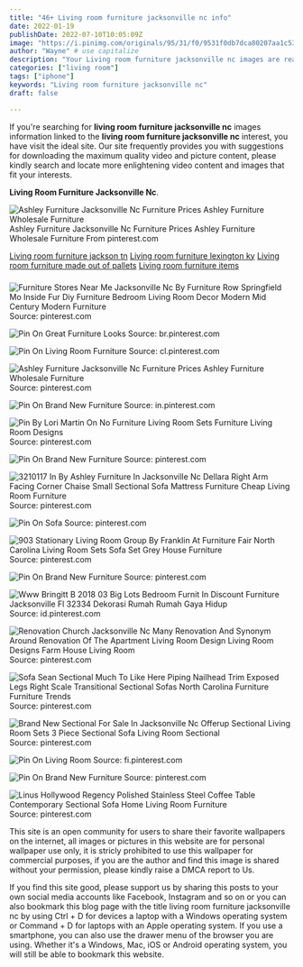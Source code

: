 ```yaml
---
title: "46+ Living room furniture jacksonville nc info"
date: 2022-01-19
publishDate: 2022-07-10T10:05:09Z
image: "https://i.pinimg.com/originals/95/31/f0/9531f0db7dca80207aa1c53601eebd33.jpg"
author: "Wayne" # use capitalize
description: "Your Living room furniture jacksonville nc images are ready in this website. Living room furniture jacksonville nc are a topic that is being searched for and liked by netizens today. You can Download the Living room furniture jacksonville nc files here. Find and Download all free vectors."
categories: ["living room"]
tags: ["iphone"]
keywords: "Living room furniture jacksonville nc"
draft: false

---
```


If you're searching for **living room furniture jacksonville nc** images information linked to the **living room furniture jacksonville nc** interest, you have visit the ideal  site.  Our site frequently  provides you with  suggestions  for downloading  the maximum  quality video and picture  content, please kindly search and locate more enlightening video content and images  that fit your interests.

**Living Room Furniture Jacksonville Nc**. 

![Ashley Furniture Jacksonville Nc Furniture Prices Ashley Furniture Wholesale Furniture](https://i.pinimg.com/originals/e0/27/fa/e027fa38e48e54c51841edf4f3c138c6.png "Ashley Furniture Jacksonville Nc Furniture Prices Ashley Furniture Wholesale Furniture")
Ashley Furniture Jacksonville Nc Furniture Prices Ashley Furniture Wholesale Furniture From pinterest.com

[Living room furniture jackson tn](/living-room-furniture-jackson-tn/)
[Living room furniture lexington ky](/living-room-furniture-lexington-ky/)
[Living room furniture made out of pallets](/living-room-furniture-made-out-of-pallets/)
[Living room furniture items](/living-room-furniture-items/)



### 

 


![Furniture Stores Near Me Jacksonville Nc By Furniture Row Springfield Mo Inside Fur Diy Furniture Bedroom Living Room Decor Modern Mid Century Modern Furniture](https://i.pinimg.com/736x/b5/c9/e9/b5c9e97c48b0845c2a1185e2c1c1e5dc.jpg "Furniture Stores Near Me Jacksonville Nc By Furniture Row Springfield Mo Inside Fur Diy Furniture Bedroom Living Room Decor Modern Mid Century Modern Furniture")
Source: pinterest.com

 

![Pin On Great Furniture Looks](https://i.pinimg.com/originals/56/8d/00/568d0067305cac346fae19c28edb4264.png "Pin On Great Furniture Looks")
Source: br.pinterest.com

 

![Pin On Living Room Furniture](https://i.pinimg.com/originals/7a/ec/27/7aec274864fe92bc0273f7b27a395a10.jpg "Pin On Living Room Furniture")
Source: cl.pinterest.com

 

![Ashley Furniture Jacksonville Nc Furniture Prices Ashley Furniture Wholesale Furniture](https://i.pinimg.com/originals/e0/27/fa/e027fa38e48e54c51841edf4f3c138c6.png "Ashley Furniture Jacksonville Nc Furniture Prices Ashley Furniture Wholesale Furniture")
Source: pinterest.com

 

![Pin On Brand New Furniture](https://i.pinimg.com/736x/c1/62/76/c1627622e5b97601b334ff548a35647f.jpg "Pin On Brand New Furniture")
Source: in.pinterest.com

 

![Pin By Lori Martin On No Furniture Living Room Sets Furniture Living Room Designs](https://i.pinimg.com/originals/f6/e4/4f/f6e44fcdaaacb99a17b1bc54fc017dc8.jpg "Pin By Lori Martin On No Furniture Living Room Sets Furniture Living Room Designs")
Source: pinterest.com

 

![Pin On Brand New Furniture](https://i.pinimg.com/736x/91/b8/6e/91b86e55b492e484693e14fedcb8aa92.jpg "Pin On Brand New Furniture")
Source: pinterest.com

 

![3210117 In By Ashley Furniture In Jacksonville Nc Dellara Right Arm Facing Corner Chaise Small Sectional Sofa Mattress Furniture Cheap Living Room Furniture](https://i.pinimg.com/564x/21/c0/e7/21c0e76d773306f2e734febbe8394751.jpg "3210117 In By Ashley Furniture In Jacksonville Nc Dellara Right Arm Facing Corner Chaise Small Sectional Sofa Mattress Furniture Cheap Living Room Furniture")
Source: pinterest.com

 

![Pin On Sofa](https://i.pinimg.com/originals/11/88/4d/11884d96ee8ae1e0fe2fa8c970289621.jpg "Pin On Sofa")
Source: pinterest.com

 

![903 Stationary Living Room Group By Franklin At Furniture Fair North Carolina Living Room Sets Sofa Set Grey House Furniture](https://i.pinimg.com/originals/80/84/ee/8084ee5cc9a6a0fec09e967822ab541d.jpg "903 Stationary Living Room Group By Franklin At Furniture Fair North Carolina Living Room Sets Sofa Set Grey House Furniture")
Source: pinterest.com

 

![Pin On Brand New Furniture](https://i.pinimg.com/736x/a8/62/ab/a862ab7990697064e9d4161f39b01319.jpg "Pin On Brand New Furniture")
Source: pinterest.com

 

![Www Bringitt B 2018 03 Big Lots Bedroom Furnit In Discount Furniture Jacksonville Fl 32334 Dekorasi Rumah Rumah Gaya Hidup](https://i.pinimg.com/736x/bb/56/27/bb56275acec27ce1c890d178cc639d08.jpg "Www Bringitt B 2018 03 Big Lots Bedroom Furnit In Discount Furniture Jacksonville Fl 32334 Dekorasi Rumah Rumah Gaya Hidup")
Source: id.pinterest.com

 

![Renovation Church Jacksonville Nc Many Renovation And Synonym Around Renovation Of The Apartment Living Room Design Living Room Designs Farm House Living Room](https://i.pinimg.com/originals/18/b1/1c/18b11ceabf024a2d22b106a714a410eb.jpg "Renovation Church Jacksonville Nc Many Renovation And Synonym Around Renovation Of The Apartment Living Room Design Living Room Designs Farm House Living Room")
Source: pinterest.com

 

![Sofa Sean Sectional Much To Like Here Piping Nailhead Trim Exposed Legs Right Scale Transitional Sectional Sofas North Carolina Furniture Furniture Trends](https://i.pinimg.com/originals/cb/0d/21/cb0d21764c3ae4bd24b91b3315d9191a.jpg "Sofa Sean Sectional Much To Like Here Piping Nailhead Trim Exposed Legs Right Scale Transitional Sectional Sofas North Carolina Furniture Furniture Trends")
Source: pinterest.com

 

![Brand New Sectional For Sale In Jacksonville Nc Offerup Sectional Living Room Sets 3 Piece Sectional Sofa Living Room Sectional](https://i.pinimg.com/736x/02/91/e8/0291e8ca9332c68325d756ca7b96e453.jpg "Brand New Sectional For Sale In Jacksonville Nc Offerup Sectional Living Room Sets 3 Piece Sectional Sofa Living Room Sectional")
Source: pinterest.com

 

![Pin On Living Room](https://i.pinimg.com/564x/29/e2/d0/29e2d04a2cfc28bc5b471b6268fcf9be--wilmington-nc-living-room-sofa.jpg "Pin On Living Room")
Source: fi.pinterest.com

 

![Pin On Brand New Furniture](https://i.pinimg.com/736x/5e/dd/bb/5eddbbf5add97c86044323467e024029.jpg "Pin On Brand New Furniture")
Source: pinterest.com

 

![Linus Hollywood Regency Polished Stainless Steel Coffee Table Contemporary Sectional Sofa Home Living Room Furniture](https://i.pinimg.com/originals/95/31/f0/9531f0db7dca80207aa1c53601eebd33.jpg "Linus Hollywood Regency Polished Stainless Steel Coffee Table Contemporary Sectional Sofa Home Living Room Furniture")
Source: pinterest.com

 

This site is an open community for users to share their favorite wallpapers on the internet, all images or pictures in this website are for personal wallpaper use only, it is stricly prohibited to use this wallpaper for commercial purposes, if you are the author and find this image is shared without your permission, please kindly raise a DMCA report to Us.

If you find this site good, please support us by sharing this posts to your own social media accounts like Facebook, Instagram and so on or you can also bookmark this blog page with the title living room furniture jacksonville nc by using Ctrl + D for devices a laptop with a Windows operating system or Command + D for laptops with an Apple operating system. If you use a smartphone, you can also use the drawer menu of the browser you are using. Whether it's a Windows, Mac, iOS or Android operating system, you will still be able to bookmark this website.
